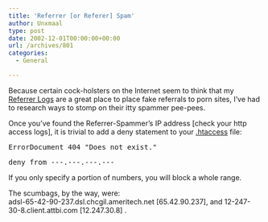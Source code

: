```yaml
---
title: 'Referrer [or Referer] Spam'
author: Unxmaal
type: post
date: 2002-12-01T00:00:00+00:00
url: /archives/801
categories:
  - General

---
```

Because certain cock-holsters on the Internet seem to think that my [Referrer Logs][1] are a great place to place fake referrals to porn sites, I&#8217;ve had to research ways to stomp on their itty spammer pee-pees.

Once you&#8217;ve found the Referrer-Spammer&#8217;s IP address [check your http access logs], it is trivial to add a deny statement to your [.htaccess][2] file:

<tt></p> 

<p>
  ErrorDocument 404 "Does not exist."
</p>

<p>
  deny from ---.---.---.---
</p>

<p>
  </tt> If you only specify a portion of numbers, you will block a whole range.
</p>

<p>
  The scumbags, by the way, were:<br />adsl-65-42-90-237.dsl.chcgil.ameritech.net [65.42.90.237], and 12-247-30-8.client.attbi.com [12.247.30.8] .
</p>

 [1]: http://unxmaal.com/reports/log.refs.html
 [2]: http://www.freewebmasterhelp.com/tutorials/htaccess/2